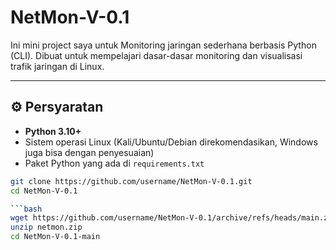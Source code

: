 # NetMon-V-0.1
Ini mini project saya untuk Monitoring jaringan sederhana berbasis Python (CLI).  Dibuat untuk mempelajari dasar-dasar monitoring dan visualisasi trafik jaringan di Linux.

---

## ⚙️ Persyaratan  

- **Python 3.10+**  
- Sistem operasi Linux (Kali/Ubuntu/Debian direkomendasikan, Windows juga bisa dengan penyesuaian)  
- Paket Python yang ada di `requirements.txt`  

```bash
git clone https://github.com/username/NetMon-V-0.1.git
cd NetMon-V-0.1

```bash
wget https://github.com/username/NetMon-V-0.1/archive/refs/heads/main.zip -O netmon.zip
unzip netmon.zip
cd NetMon-V-0.1-main
